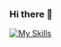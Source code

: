 ### Hi there 👋
[![My Skills](https://skillicons.dev/icons?i=js,html,css,wasm)](https://skillicons.dev)
